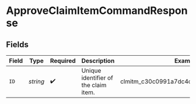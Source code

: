 # ApproveClaimItemCommandResponse


## Fields

| Field                                   | Type                                    | Required                                | Description                             | Example                                 |
| --------------------------------------- | --------------------------------------- | --------------------------------------- | --------------------------------------- | --------------------------------------- |
| `ID`                                    | *string*                                | :heavy_check_mark:                      | Unique identifier of the claim item.    | clmitm_c30c0991a7dc4c259fc05c66c5f5f0bb |
